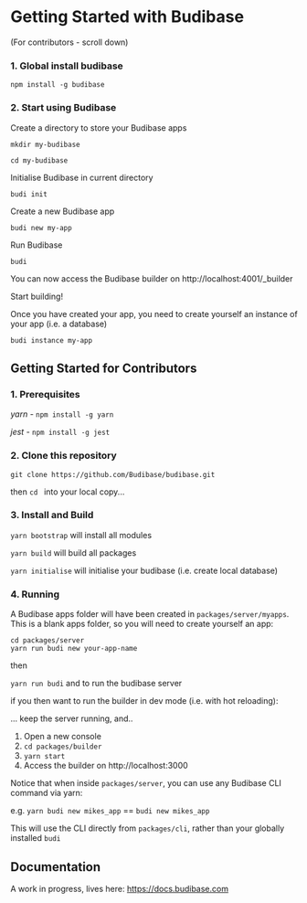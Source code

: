 # Getting Started with Budibase

(For contributors - scroll down)

### 1. Global install budibase

`npm install -g budibase`

### 2. Start using Budibase

Create a directory to store your Budibase apps

`mkdir my-budibase`

`cd my-budibase`

Initialise Budibase in current directory

`budi init`

Create a new Budibase app

`budi new my-app`

Run Budibase

`budi`

You can now access the Budibase builder on http://localhost:4001/_builder

Start building!

Once you have created your app, you need to create yourself an instance of your app (i.e. a database)

`budi instance my-app`

## Getting Started for Contributors

### 1.  Prerequisites

*yarn -* `npm install -g yarn`

*jest* - `npm install -g jest`

### 2. Clone this repository

`git clone https://github.com/Budibase/budibase.git`

then `cd ` into your local copy...

### 3.  Install and Build

`yarn bootstrap` will install all modules

`yarn build` will build all packages

`yarn initialise` will initialise your budibase (i.e. create local database)

### 4. Running

A Budibase apps folder will have been created in `packages/server/myapps`. This is a blank apps folder, so you will need to create yourself an app:

```
cd packages/server
yarn run budi new your-app-name
```

then 

`yarn run budi` and to run the budibase server

if you then want to run the builder in dev mode (i.e. with hot reloading):

... keep the server running, and..
1. Open a new console
2. `cd packages/builder`
3. `yarn start`
4. Access the builder on http://localhost:3000

Notice that when inside `packages/server`, you can use any Budibase CLI command via yarn:

e.g. `yarn budi new mikes_app` == `budi new mikes_app`

This will use the CLI directly from `packages/cli`, rather than your globally installed `budi`

## Documentation

A work in progress, lives here: https://docs.budibase.com




